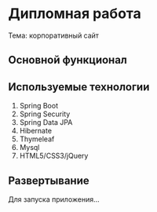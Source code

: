 # Дипломная работа

Тема: корпоративный сайт

## Основной функционал



## Используемые технологии

1. Spring Boot
2. Spring Security
3. Spring Data JPA
4. Hibernate
5. Thymeleaf
6. Mysql
7. HTML5/CSS3/jQuery

## Развертывание

Для запуска приложения...
